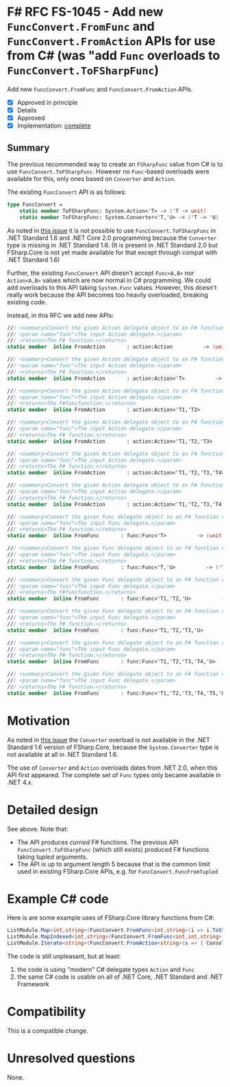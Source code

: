 # F# RFC FS-1045 - Add new `FuncConvert.FromFunc` and `FuncConvert.FromAction` APIs  for use from C# (was "add `Func` overloads to ``FuncConvert.ToFSharpFunc``)

Add new `FuncConvert.FromFunc` and `FuncConvert.FromAction` APIs.

* [x] Approved in principle
* [x] Details
* [x] Approved 
* [x] Implementation: [complete](https://github.com/Microsoft/visualfsharp/pull/4815)

## Summary

The previous recommended way to create an ``FSharpFunc`` value from C# is to use ``FuncConvert.ToFSharpFunc``.  However no ``Func``-based
overloads were available for this, only ones based on ``Converter`` and ``Action``.

The existing ``FuncConvert`` API is as follows:
```fsharp
type FuncConvert = 
    static member ToFSharpFunc: System.Action<'T> -> ('T -> unit)
    static member ToFSharpFunc: System.Converter<'T,'U> -> ('T -> 'U)
```

As noted in [this issue](https://github.com/Microsoft/visualfsharp/issues/1847) it is not possible to use ``FuncConvert.ToFSharpFunc`` in .NET Standard 1.6 and .NET Core 2.0 programming because the `Converter` type is missing in .NET Standard 1.6. (It is present in .NET Standard 2.0 but FSharp.Core is not yet made available for that except through compat with .NET Standard 1.6) 

Further, the existing `FuncConvert` API doesn't accept `Func<A,B>` nor `Action<A,B>` values which are now normal in C# programming. We could add overloads to this API taking ``System.Func`` values. However, this doesn't really work because the API becomes too heavily overloaded, breaking existing code. 

Instead, in this RFC we add new APIs:

```fsharp
/// <summary>Convert the given Action delegate object to an F# function value</summary>
/// <param name="func">The input Action delegate.</param>
/// <returns>The F# function.</returns>
static member  inline FromAction       : action:Action          -> (unit -> unit)

/// <summary>Convert the given Action delegate object to an F# function value</summary>
/// <param name="func">The input Action delegate.</param>
/// <returns>The F# function.</returns>
static member  inline FromAction       : action:Action<'T>          -> ('T -> unit)

/// <summary>Convert the given Action delegate object to an F# function value</summary>
/// <param name="func">The input Action delegate.</param>
/// <returns>The F#funcfunction.</returns>
static member  inline FromAction       : action:Action<'T1,'T2>          -> ('T1 -> 'T2 -> unit)

/// <summary>Convert the given Action delegate object to an F# function value</summary>
/// <param name="func">The input Action delegate.</param>
/// <returns>The F# function.</returns>
static member  inline FromAction       : action:Action<'T1,'T2,'T3>          -> ('T1 -> 'T2 -> 'T3 -> unit)

/// <summary>Convert the given Action delegate object to an F# function value</summary>
/// <param name="func">The input Action delegate.</param>
/// <returns>The F# function.</returns>
static member  inline FromAction       : action:Action<'T1,'T2,'T3,'T4>          -> ('T1 -> 'T2 -> 'T3 -> 'T4 -> unit)

/// <summary>Convert the given Action delegate object to an F# function value</summary>
/// <param name="func">The input Action delegate.</param>
/// <returns>The F# function.</returns>
static member  inline FromAction       : action:Action<'T1,'T2,'T3,'T4,'T5>          -> ('T1 -> 'T2 -> 'T3 -> 'T4 -> 'T5 -> unit)

/// <summary>Convert the given Func delegate object to an F# function value</summary>
/// <param name="func">The input Func delegate.</param>
/// <returns>The F# function.</returns>
static member  inline FromFunc       : func:Func<'T>          -> (unit -> 'T)

/// <summary>Convert the given Func delegate object to an F# function value</summary>
/// <param name="func">The input Func delegate.</param>
/// <returns>The F# function.</returns>
static member  inline FromFunc       : func:Func<'T,'U>          -> ('T -> 'U)

/// <summary>Convert the given Func delegate object to an F# function value</summary>
/// <param name="func">The input Func delegate.</param>
/// <returns>The F#funcfunction.</returns>
static member  inline FromFunc       : func:Func<'T1,'T2,'U>          -> ('T1 -> 'T2 -> 'U)

/// <summary>Convert the given Func delegate object to an F# function value</summary>
/// <param name="func">The input Func delegate.</param>
/// <returns>The F# function.</returns>
static member  inline FromFunc       : func:Func<'T1,'T2,'T3,'U>          -> ('T1 -> 'T2 -> 'T3 -> 'U)

/// <summary>Convert the given Func delegate object to an F# function value</summary>
/// <param name="func">The input Func delegate.</param>
/// <returns>The F# function.</returns>
static member  inline FromFunc       : func:Func<'T1,'T2,'T3,'T4,'U>          -> ('T1 -> 'T2 -> 'T3 -> 'T4 -> 'U)

/// <summary>Convert the given Func delegate object to an F# function value</summary>
/// <param name="func">The input Func delegate.</param>
/// <returns>The F# function.</returns>
static member  inline FromFunc       : func:Func<'T1,'T2,'T3,'T4,'T5,'U>          -> ('T1 -> 'T2 -> 'T3 -> 'T4 -> 'T5 -> 'U)

```

# Motivation
[motivation]: #motivation

As noted in [this issue](https://github.com/Microsoft/visualfsharp/issues/1847) the ``Converter`` overload is not available
in the .NET Standard 1.6 version of FSharp.Core, because the ``System.Converter`` type is not available at all in .NET Standard 1.6.

The use of ``Converter`` and ``Action`` overloads dates from .NET 2.0, when this API first appeared.  The complete set of ``Func``
types only became available in .NET 4.x.  

# Detailed design
[design]: #detailed-design

See above. Note that:
* The API produces _curried_ F# functions.  The previous API `FuncConvert.ToFSharpFunc` (which still exists) produced F# functions taking _tupled_ arguments.
* The API is up to argument length 5 because that is the common limit used in existing FSharp.Core APIs, e.g. for `FuncConvert.FuncFromTupled`

# Example C# code

Here is are some example uses of FSharp.Core library functions from C#:

```csharp
ListModule.Map<int,string>(FuncConvert.FromFunc<int,string>(i => i.ToString() + i.ToString()), myList);
ListModule.MapIndexed<int,string>(FuncConvert.FromFunc<int,int,string>((i,j) => i.ToString() + j), myList);
ListModule.Iterate<string>(FuncConvert.FromAction<string>(s => { Console.WriteLine("s = {0}", s);}), myList2);
```

The code is still unpleasant, but at least:
1. the code is using "modern" C# delegate types `Action` and `Func`
1. the same C# code is usable on all of .NET Core, .NET Standard and .NET Framework

# Compatibility
[compatibility]: #compatibility

This is a compatible change.

# Unresolved questions
[unresolved]: #unresolved-questions

None.
